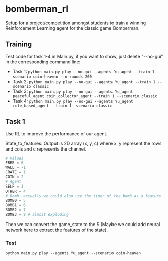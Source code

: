 # bomberman_rl
Setup for a project/competition amongst students to train a winning Reinforcement Learning agent for the classic game Bomberman.


## Training

Test code for task 1-4 in Main.py, if you want to show, just delete "--no-gui" in the corresponding command line:
- Task 1: `python main.py play --no-gui --agents Yu_agent --train 1 --scenario coin-heaven --n-rounds 200`
- Task 2: `python main.py play --no-gui --agents Yu_agent --train 1 --scenario classic`
- Task 3: `python main.py play --no-gui --agents Yu_agent peaceful_agent coin_collector_agent --train 1 --scenario classic`
- Task 4: `python main.py play --no-gui --agents Yu_agent rule_based_agent --train 1--scenario classic`


## Task 1

Use RL to improve the performance of our agent.

State_to_features: Output is 2D array (x, y, c) where x, y represent the rows and cols and c represents the channel.

```python
# Values
FREE = 0
WALL = -1
CRATE = 1
COIN = 2
# Agent
SELF = 3
OTHER = 4
# Bomb: actually we could also use the timer of the bomb as a feature
BOMB0 = 5 
BOMB1 = 6
BOMB2 = 7
BOMB3 = 8 # almost exploding
```

Then we can convert the game_state to the S (Maybe we could add neural network here to extract the features of the state).

### Test

`python main.py play --agents Yu_agent --scenario coin-heaven`
